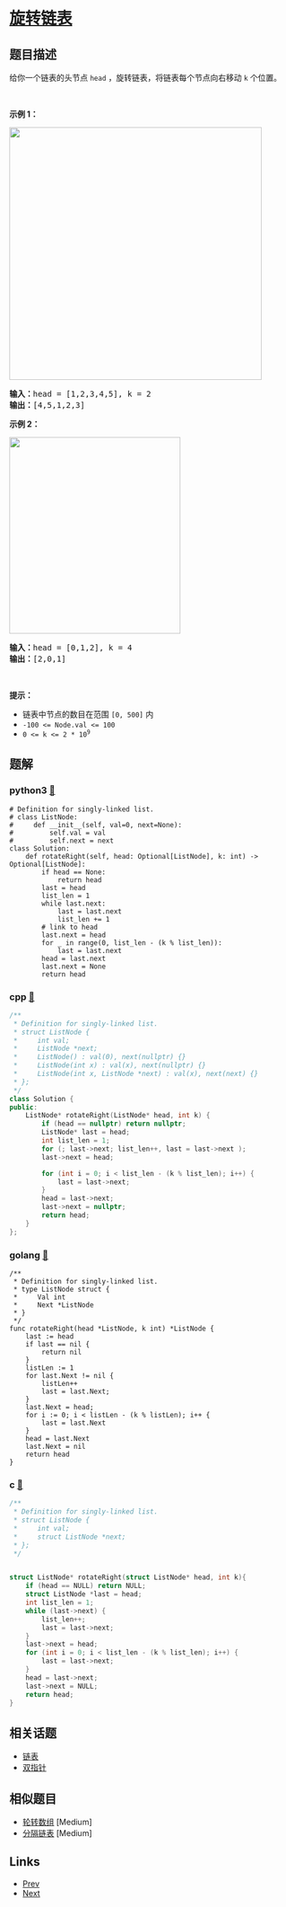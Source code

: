 
# [旋转链表](https://leetcode-cn.com/problems/rotate-list)

## 题目描述

<p>给你一个链表的头节点 <code>head</code> ，旋转链表，将链表每个节点向右移动&nbsp;<code>k</code><em>&nbsp;</em>个位置。</p>

<p>&nbsp;</p>

<p><strong>示例 1：</strong></p>
<img alt="" src="https://assets.leetcode.com/uploads/2020/11/13/rotate1.jpg" style="width: 450px;" />
<pre>
<strong>输入：</strong>head = [1,2,3,4,5], k = 2
<strong>输出：</strong>[4,5,1,2,3]
</pre>

<p><strong>示例 2：</strong></p>
<img alt="" src="https://assets.leetcode.com/uploads/2020/11/13/roate2.jpg" style="width: 305px; height: 350px;" />
<pre>
<strong>输入：</strong>head = [0,1,2], k = 4
<strong>输出：</strong>[2,0,1]
</pre>

<p>&nbsp;</p>

<p><strong>提示：</strong></p>

<ul>
	<li>链表中节点的数目在范围 <code>[0, 500]</code> 内</li>
	<li><code>-100 &lt;= Node.val &lt;= 100</code></li>
	<li><code>0 &lt;= k &lt;= 2 * 10<sup>9</sup></code></li>
</ul>


## 题解

### python3 [🔗](rotate-list.py) 
```python3
# Definition for singly-linked list.
# class ListNode:
#     def __init__(self, val=0, next=None):
#         self.val = val
#         self.next = next
class Solution:
    def rotateRight(self, head: Optional[ListNode], k: int) -> Optional[ListNode]:
        if head == None:
            return head
        last = head
        list_len = 1
        while last.next:
            last = last.next
            list_len += 1
        # link to head
        last.next = head
        for _ in range(0, list_len - (k % list_len)):
            last = last.next
        head = last.next
        last.next = None
        return head
```
### cpp [🔗](rotate-list.cpp) 
```cpp
/**
 * Definition for singly-linked list.
 * struct ListNode {
 *     int val;
 *     ListNode *next;
 *     ListNode() : val(0), next(nullptr) {}
 *     ListNode(int x) : val(x), next(nullptr) {}
 *     ListNode(int x, ListNode *next) : val(x), next(next) {}
 * };
 */
class Solution {
public:
    ListNode* rotateRight(ListNode* head, int k) {
        if (head == nullptr) return nullptr;
        ListNode* last = head;
        int list_len = 1;
        for (; last->next; list_len++, last = last->next );
        last->next = head;

        for (int i = 0; i < list_len - (k % list_len); i++) {
            last = last->next;
        }
        head = last->next;
        last->next = nullptr;
        return head;
    }
};
```
### golang [🔗](rotate-list.go) 
```golang
/**
 * Definition for singly-linked list.
 * type ListNode struct {
 *     Val int
 *     Next *ListNode
 * }
 */
func rotateRight(head *ListNode, k int) *ListNode {
    last := head
    if last == nil {
        return nil
    }
    listLen := 1
    for last.Next != nil {
        listLen++
        last = last.Next;
    }
    last.Next = head;
    for i := 0; i < listLen - (k % listLen); i++ {
        last = last.Next
    }
    head = last.Next
    last.Next = nil
    return head 
}
```
### c [🔗](rotate-list.c) 
```c
/**
 * Definition for singly-linked list.
 * struct ListNode {
 *     int val;
 *     struct ListNode *next;
 * };
 */


struct ListNode* rotateRight(struct ListNode* head, int k){
    if (head == NULL) return NULL;
    struct ListNode *last = head;
    int list_len = 1;
    while (last->next) {
        list_len++;
        last = last->next;
    }
    last->next = head;
    for (int i = 0; i < list_len - (k % list_len); i++) {
        last = last->next;
    }
    head = last->next;
    last->next = NULL;
    return head;
}
```


## 相关话题

- [链表](../../tags/linked-list.md) 
- [双指针](../../tags/two-pointers.md) 


## 相似题目

- [轮转数组](../rotate-array/README.md)  [Medium] 
- [分隔链表](../split-linked-list-in-parts/README.md)  [Medium] 


## Links

- [Prev](../spiral-matrix-ii/README.md) 
- [Next](../unique-paths/README.md) 

